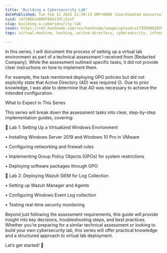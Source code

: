 ```yaml
---
title: "Building a Cybersecurity Lab"
datePublished: Tue Feb 11 2025 21:39:13 GMT+0000 (Coordinated Universal Time)
cuid: cm7108kzo000f08k13dlj3zof
slug: building-a-cybersecurity-lab
cover: https://cdn.hashnode.com/res/hashnode/image/upload/v1739309829766/40b1cbf7-8685-490a-aacd-9e16e526df77.png
tags: virtual-machine, hacking, active-directory, cybersecurity, infosec-cjbi6apo9015yaywu2micx2eo, cybersecurity-1, homelab, ethicalhacking, information-security, blueteam

---
```


In this series, I will document the process of setting up a virtual lab environment as part of a technical assessment I received from \[Redacted Company\]. While the assessment outlined specific tasks, it did not provide clear instructions on how to implement them.

For example, the task mentioned deploying GPO policies but did not explicitly state that Active Directory (AD) was required 😑. Due to prior knowledge, I was able to determine that AD was necessary to achieve the intended configuration.

What to Expect in This Series

This series will break down the assessment tasks into clear, step-by-step implementation guides, covering:

🔹 Lab 1: Setting Up a Virtualized Windows Environment

• Installing Windows Server 2019 and Windows 10 Pro in VMware

• Configuring networking and firewall rules

• Implementing Group Policy Objects (GPOs) for system restrictions

• Deploying software packages through GPO

🔹 Lab 2: Deploying Wazuh SIEM for Log Collection

• Setting up Wazuh Manager and Agents

• Configuring Windows Event Log collection

• Testing real-time security monitoring

Beyond just following the assessment requirements, this guide will provide insight into key decisions, troubleshooting steps, and best practices. Whether you’re preparing for a similar technical assessment or looking to build your own cybersecurity lab, this series will offer practical knowledge and a structured approach to virtual lab deployment.

Let’s get started! 🚀